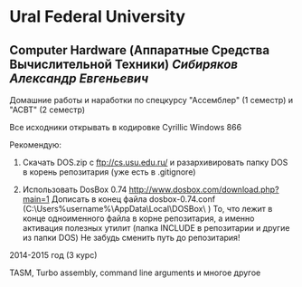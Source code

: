 Ural Federal University
=======================
Computer Hardware (Аппаратные Средства Вычислительной Техники) *Сибиряков Александр Евгеньевич*
--------------------------------------------------------------------------

Домашние работы и наработки по спецкурсу "Ассемблер" (1 семестр) и "АСВТ" (2 семестр)

Все исходники открывать в кодировке Cyrillic Windows 866

Рекомендую:

1) Скачать DOS.zip с ftp://cs.usu.edu.ru/ и разархивировать папку DOS в корень репозитария
	(уже есть в .gitignore)

2) Использовать DosBox 0.74 http://www.dosbox.com/download.php?main=1
	Дописать в конец файла dosbox-0.74.conf (C:\Users\%username%\AppData\Local\DOSBox\ )
	То, что лежит в конце одноименного файла в корне репозитария, а именно активация
	полезных утилит (папка INCLUDE в репозитарии и другие из папки DOS)
	Не забудь сменить путь до репозитария!


2014-2015 год (3 курс)


TASM, Turbo assembly, command line arguments и многое другое